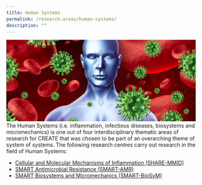 ```yaml
---
title: Human Systems
permalink: /research-areas/human-systems/
description: ""
---
```

![](/images/humansystem_inner2b5ca91ee16462aab381ff0000b1bb86.jpg)
The Human Systems (i.e. inflammation, infectious diseases, biosystems and micromechanics) is one out of four interdisciplinary thematic areas of research for CREATE that was chosen to be part of an overarching theme of system of systems. The following research centres carry out research in the field of Human Systems:

*   [Cellular and Molecular Mechanisms of Inflammation (SHARE-MMID)](https://staging.dr0tvixrfwq7.amplifyapp.com/about-create/research-centres/nus-huj-create/)
*   [SMART Antimicrobial Resistance (SMART-AMR)](https://staging.d1y086cfm99k88.amplifyapp.com/about-create/research-centres/smart/)
*   [SMART Biosystems and Micromechanics (SMART-BioSyM)](https://staging.d1y086cfm99k88.amplifyapp.com/about-create/research-centres/smart/)